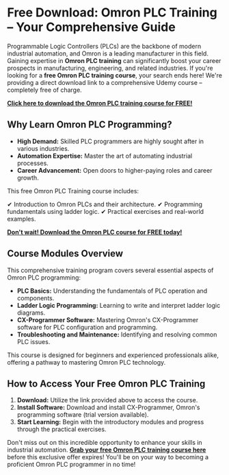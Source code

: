 # Free Download: Omron PLC Training – Your Comprehensive Guide

Programmable Logic Controllers (PLCs) are the backbone of modern industrial automation, and Omron is a leading manufacturer in this field. Gaining expertise in **Omron PLC training** can significantly boost your career prospects in manufacturing, engineering, and related industries. If you're looking for a **free Omron PLC training course**, your search ends here! We're providing a direct download link to a comprehensive Udemy course – completely free of charge.

[**Click here to download the Omron PLC training course for FREE!**](https://udemywork.com/omron-plc-training)

## Why Learn Omron PLC Programming?

*   **High Demand:** Skilled PLC programmers are highly sought after in various industries.
*   **Automation Expertise:** Master the art of automating industrial processes.
*   **Career Advancement:** Open doors to higher-paying roles and career growth.

This free Omron PLC Training course includes:

✔ Introduction to Omron PLCs and their architecture.
✔ Programming fundamentals using ladder logic.
✔ Practical exercises and real-world examples.

[**Don't wait! Download the Omron PLC course for FREE today!**](https://udemywork.com/omron-plc-training)

## Course Modules Overview

This comprehensive training program covers several essential aspects of Omron PLC programming:

*   **PLC Basics:** Understanding the fundamentals of PLC operation and components.
*   **Ladder Logic Programming:** Learning to write and interpret ladder logic diagrams.
*   **CX-Programmer Software:** Mastering Omron's CX-Programmer software for PLC configuration and programming.
*   **Troubleshooting and Maintenance:** Identifying and resolving common PLC issues.

This course is designed for beginners and experienced professionals alike, offering a pathway to mastering Omron PLC technology.

## How to Access Your Free Omron PLC Training

1.  **Download:** Utilize the link provided above to access the course.
2.  **Install Software:** Download and install CX-Programmer, Omron's programming software (trial version available).
3.  **Start Learning:** Begin with the introductory modules and progress through the practical exercises.

Don't miss out on this incredible opportunity to enhance your skills in industrial automation. **[Grab your free Omron PLC training course here](https://udemywork.com/omron-plc-training)** before this exclusive offer expires! You'll be on your way to becoming a proficient Omron PLC programmer in no time!
